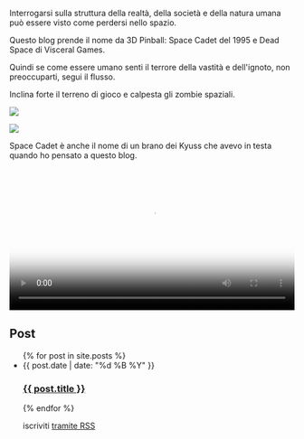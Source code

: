 Interrogarsi sulla struttura della realtà, della società e della natura umana può essere visto come perdersi nello spazio.

Questo blog prende il nome da 3D Pinball: Space Cadet del 1995 e Dead Space di Visceral Games.

Quindi se come essere umano senti il terrore della vastità e dell'ignoto, non preoccuparti, segui il flusso.

Inclina forte il terreno di gioco e calpesta gli zombie spaziali.

![](/images/dead-space.gif)

![](/images/3D_Pinball.png)

Space Cadet è anche il nome di un brano dei Kyuss che avevo in testa quando ho pensato a questo blog.

<video width="100%" height="auto" controls poster="https://img.youtube.com/vi/aW8nFgRwnoA/0.jpg">
  <source src="https://user-images.githubusercontent.com/103458862/221435341-da1ec07e-903d-4ed8-ba8d-e3d7a9163a5d.mp4" type="video/mp4">
  Your browser does not support the video tag.
</video> 
<h2 class="post-list-heading">Post</h2>
<ul class="post-list">
{% for post in site.posts %}
  <li>
      <span class="post-meta">{{ post.date | date: "%d %B %Y" }}</span>
      <h3>
        <a class="post-link" href="{{ post.url | relative_url }}">{{ post.title }}</a>
      </h3>
  </li>
{% endfor %}
<p class="rss-subscribe">iscriviti <a href="/feed.xml">tramite RSS</a></p>
